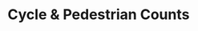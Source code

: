 ---
schema: default
title: Cycle & Pedestrian Counts
organization: Stirling Council
notes: >-
    **This group details the output from transport monitoring of cyclist and pedestrian activity within Stirling.**

    **Outputs from the monitors feed into Stirling Council’s **[**Local Transport Strategy (LTS)**](https://www.stirling.gov.uk/roads-transport-streets/environment-friendly-transport/local-transport-strategy-documents/)**.**

    **Cycle and pedestrian data are gathered using cabinets located at the side of footways and cycleways, which detect pedestrians using an infra-red beam, and cyclists using piezoelectric strips.  The devices used are encrypted, and anonymise any data collected, so no pedestrians or cyclists can be traced.**

    **The movements which pass through the detection zone of the counters are classified based on which sensors are triggered by the movement.  Where the pedestrian infra-red beam is triggered but not the piezo electric strips, the movement is a pedestrian.  Where both the infra-red beam and the piezo electric strips are triggered, the movement is a cyclist.  The piezo electric strips are installed below the surface of the footway and so when cut, will fail to record anything.**

    **In August 2019, the number of locations at which monitors are located increased to 23 with the addition of three sites around Craig’s Roundabout. These were installed to allow the figures generated from them to be combined with those from the Kerse Road Bridge to provide origin-destination data for the network of pathways going through the roundabout.**

    [**Traffic Scotland **](https://trafficscotland.org/) **can provide updates on any road closures and the **[**Scottish Roadworks Commissioner **](https://www.roadworksscotland.org/)**can give further details on any planned roadworks throughout the country.**

resources:
  - name: Cycle & Pedestrian Counts CSV
  - url: >-
      https://data.stirling.gov.uk/dataset/51e50021-ac94-4475-8390-4261bc540665/resource/c3ed863f-4e5e-4ba2-b062-204d843737c0/download/20210616-cycle-pedestrian-counts-jan-2020-to-dec-2020-v1.0.csv
  - format: CSV

  - name: Cycle & Pedestrian Counts CSV
  - url: >-
      https://data.stirling.gov.uk/dataset/51e50021-ac94-4475-8390-4261bc540665/resource/0ab8ea65-2634-405c-8a40-a092973e7429/download/20210617-cycle-pedestrian-counts-jan-2021-to-dec-2021-v2.0.csv
  - format: CSV

  - name: Cycle & Pedestrian Counts JPEG
  - url: >-
      https://data.stirling.gov.uk/dataset/51e50021-ac94-4475-8390-4261bc540665/resource/b2839a83-e188-4c5e-8983-3be63039cd85/download/20210526-craigs-roundabout-map.jpg
  - format: JPEG

  - name: Cycle & Pedestrian Counts CSV
  - url: >-
      https://data.stirling.gov.uk/dataset/51e50021-ac94-4475-8390-4261bc540665/resource/72934f94-6eed-4ba1-9b4c-0e28317bf9ef/download/20210616-cycle-pedestrian-monitoring-locations.csv
  - format: CSV
license: Open Government Licence 3.0 (United Kingdom)
category:

  - LGCS Transport Infrastructure
maintainer: Stirling Council
maintainer_email: someone@example.com
---